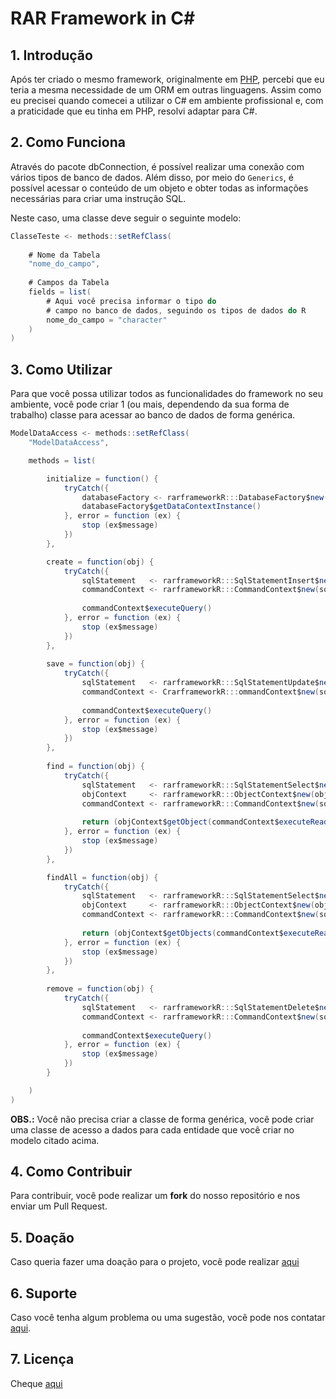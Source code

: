 # RAR Framework in C#

## 1. Introdução

Após ter criado o mesmo framework, originalmente em [PHP](https://github.com/aleDsz/rarframework), percebi que eu teria a mesma necessidade de um ORM em outras linguagens. Assim como eu precisei quando comecei a utilizar o C# em ambiente profissional e, com a praticidade que eu tinha em PHP, resolvi adaptar para C#.

## 2. Como Funciona

Através do pacote dbConnection, é possível realizar uma conexão com vários tipos de banco de dados. Além disso, por meio do `Generics`, é possível acessar o conteúdo de um objeto e obter todas as informações necessárias para criar uma instrução SQL.

Neste caso, uma classe deve seguir o seguinte modelo:

```csharp
ClasseTeste <- methods::setRefClass(
    
    # Nome da Tabela
    "nome_do_campo",
    
    # Campos da Tabela
    fields = list(
        # Aqui você precisa informar o tipo do
        # campo no banco de dados, seguindo os tipos de dados do R
        nome_do_campo = "character"
    ) 
)
```

## 3. Como Utilizar

Para que você possa utilizar todos as funcionalidades do framework no seu ambiente, você pode criar 1 (ou mais, dependendo da sua forma de trabalho) classe para acessar ao banco de dados de forma genérica.

```csharp
ModelDataAccess <- methods::setRefClass(
    "ModelDataAccess",

    methods = list(

        initialize = function() {
            tryCatch({
                databaseFactory <- rarframeworkR:::DatabaseFactory$new()
                databaseFactory$getDataContextInstance()
            }, error = function (ex) {
                stop (ex$message)
            })
        },

        create = function(obj) {
            tryCatch({
                sqlStatement   <- rarframeworkR:::SqlStatementInsert$new(obj);
                commandContext <- rarframeworkR:::CommandContext$new(sqlStatement$getSql());
                
                commandContext$executeQuery()
            }, error = function (ex) {
                stop (ex$message)
            })
        },
        
        save = function(obj) {
            tryCatch({
                sqlStatement   <- rarframeworkR:::SqlStatementUpdate$new(obj);
                commandContext <- CrarframeworkR:::ommandContext$new(sqlStatement$getSql());
                
                commandContext$executeQuery()
            }, error = function (ex) {
                stop (ex$message)
            })
        },
        
        find = function(obj) {
            tryCatch({
                sqlStatement   <- rarframeworkR:::SqlStatementSelect$new(obj);
                objContext     <- rarframeworkR:::ObjectContext$new(obj);
                commandContext <- rarframeworkR:::CommandContext$new(sqlStatement$getSql(FALSE));
                
                return (objContext$getObject(commandContext$executeReader()))
            }, error = function (ex) {
                stop (ex$message)
            })
        },

        findAll = function(obj) {
            tryCatch({
                sqlStatement   <- rarframeworkR:::SqlStatementSelect$new(obj);
                objContext     <- rarframeworkR:::ObjectContext$new(obj);
                commandContext <- rarframeworkR:::CommandContext$new(sqlStatement$getSql(TRUE));
                
                return (objContext$getObjects(commandContext$executeReader()))
            }, error = function (ex) {
                stop (ex$message)
            })
        },
        
        remove = function(obj) {
            tryCatch({
                sqlStatement   <- rarframeworkR:::SqlStatementDelete$new(obj);
                commandContext <- rarframeworkR:::CommandContext$new(sqlStatement$getSql());
                
                commandContext$executeQuery()
            }, error = function (ex) {
                stop (ex$message)
            })
        }

    )
)
```

**OBS.:** Você não precisa criar a classe de forma genérica, você pode criar uma classe de acesso a dados para cada entidade que você criar no modelo citado acima.

## 4. Como Contribuir

Para contribuir, você pode realizar um **fork** do nosso repositório e nos enviar um Pull Request.

## 5. Doação

Caso queria fazer uma doação para o projeto, você pode realizar [aqui](https://twitch.streamlabs.com/aleDsz)

## 6. Suporte

Caso você tenha algum problema ou uma sugestão, você pode nos contatar [aqui](https://github.com/aleDsz/rarframework-net/issues).

## 7. Licença

Cheque [aqui](LICENSE)
